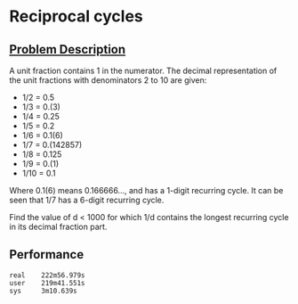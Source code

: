 # Reciprocal cycles

## [Problem Description](https://projecteuler.net/problem=26)

A unit fraction contains 1 in the numerator. The decimal representation of the unit fractions with denominators 2 to 10 are given:

- 1/2 = 0.5
- 1/3 = 0.(3)
- 1/4 = 0.25
- 1/5 = 0.2
- 1/6 = 0.1(6)
- 1/7 = 0.(142857)
- 1/8 = 0.125
- 1/9 = 0.(1)
- 1/10 = 0.1

Where 0.1(6) means 0.166666..., and has a 1-digit recurring cycle. It can be seen that 1/7 has a 6-digit recurring cycle.

Find the value of d < 1000 for which 1/d contains the longest recurring cycle in its decimal fraction part.

## Performance

```
real    222m56.979s
user    219m41.551s
sys     3m10.639s
```